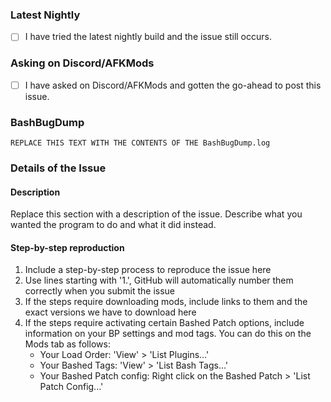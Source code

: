 <!-- Please see https://github.com/wrye-bash/wrye-bash/wiki/[github]-Reporting-a-bug
for guidelines on reporting issues. In particular, you must provide the
info/steps below. Check the checkboxes by replacing [ ] with [x] and fill out
the text boxes as you follow the instructions. -->

### Latest Nightly

<!-- Download the nightly/WIP build from the second post in the AFKMods thread
or from the #wip-builds channel on Discord. If the issue no longer occurs
with this build, *do not report it!*. That means we have are aware of it and
have already fixed it. The next stable release will have the fix. -->

- [ ] I have tried the latest nightly build and the issue still occurs.

### Asking on Discord/AFKMods

<!-- IMPORTANT: Before posting an issue, be sure to ask at the official thread
on AFK Mods (https://afkmods.com/index.php?/topic/4966-wrye-bash-all-games/&do=getNewComment)
or on Discord (https://discord.gg/NwWvAFR).

Post an issue on GitHub only *after* doing so! This way we avoid tons of
duplicate issues for problems that we are already aware of/working on
fixing. -->

- [ ] I have asked on Discord/AFKMods and gotten the go-ahead to post this issue.

### BashBugDump

<!-- You must produce a bashbugdump.log and include its contents in the text
box below. See https://github.com/wrye-bash/wrye-bash/wiki/[github]-Reporting-a-bug#the-bashbugdumplog
for instructions on how to generate this file. -->

```
REPLACE THIS TEXT WITH THE CONTENTS OF THE BashBugDump.log
```

### Details of the Issue

#### Description
Replace this section with a description of the issue. Describe what you wanted
the program to do and what it did instead.

#### Step-by-step reproduction
1. Include a step-by-step process to reproduce the issue here
1. Use lines starting with '1.', GitHub will automatically number them
   correctly when you submit the issue
1. If the steps require downloading mods, include links to them and the exact
   versions we have to download here
1. If the steps require activating certain Bashed Patch options, include
   information on your BP settings and mod tags. You can do this on the Mods
   tab as follows:
     * Your Load Order: 'View' > 'List Plugins...'
     * Your Bashed Tags: 'View' > 'List Bash Tags...'
     * Your Bashed Patch config: Right click on the Bashed Patch > 'List Patch Config...'
